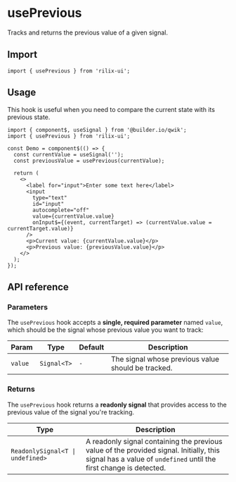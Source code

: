# usePrevious

Tracks and returns the previous value of a given signal.

## Import

```tsx
import { usePrevious } from 'rilix-ui';
```

## Usage

This hook is useful when you need to compare the current state with its previous state.

```tsx
import { component$, useSignal } from '@builder.io/qwik';
import { usePrevious } from 'rilix-ui';

const Demo = component$(() => {
  const currentValue = useSignal('');
  const previousValue = usePrevious(currentValue);

  return (
    <>
      <label for="input">Enter some text here</label>
      <input
        type="text"
        id="input"
        autocomplete="off"
        value={currentValue.value}
        onInput$={(event, currentTarget) => (currentValue.value = currentTarget.value)}
      />
      <p>Current value: {currentValue.value}</p>
      <p>Previous value: {previousValue.value}</p>
    </>
  );
});
```

## API reference

### Parameters

The `usePrevious` hook accepts a **single, required parameter** named `value`, which should be the signal whose previous value you want to track:

| Param   | Type        | Default | Description                                        |
| ------- | ----------- | ------- | -------------------------------------------------- |
| `value` | `Signal<T>` | `-`     | The signal whose previous value should be tracked. |

### Returns

The `usePrevious` hook returns a **readonly signal** that provides access to the previous value of the signal you're tracking.

| Type                             | Description                                                                                                                                                   |
| -------------------------------- | ------------------------------------------------------------------------------------------------------------------------------------------------------------- |
| `ReadonlySignal<T \| undefined>` | A readonly signal containing the previous value of the provided signal. Initially, this signal has a value of `undefined` until the first change is detected. |
